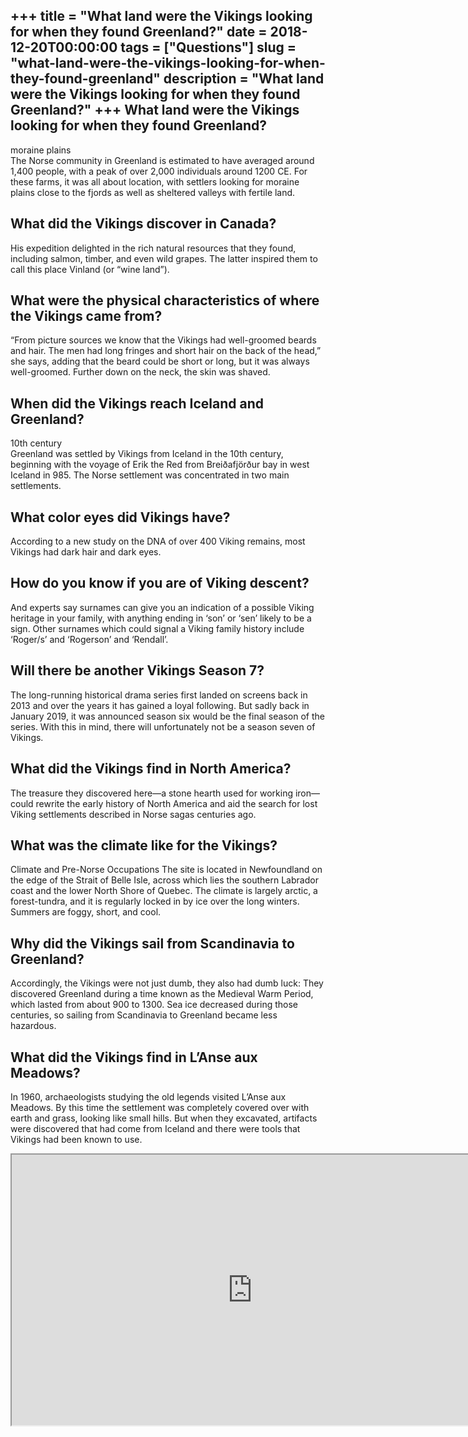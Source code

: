 +++
title = "What land were the Vikings looking for when they found Greenland?"
date = 2018-12-20T00:00:00
tags = ["Questions"]
slug = "what-land-were-the-vikings-looking-for-when-they-found-greenland"
description = "What land were the Vikings looking for when they found Greenland?"
+++
What land were the Vikings looking for when they found Greenland?
-----------------------------------------------------------------

moraine plains  
The Norse community in Greenland is estimated to have averaged around 1,400 people, with a peak of over 2,000 individuals around 1200 CE. For these farms, it was all about location, with settlers looking for moraine plains close to the fjords as well as sheltered valleys with fertile land.

What did the Vikings discover in Canada?
----------------------------------------

His expedition delighted in the rich natural resources that they found, including salmon, timber, and even wild grapes. The latter inspired them to call this place Vinland (or “wine land”).

What were the physical characteristics of where the Vikings came from?
----------------------------------------------------------------------

“From picture sources we know that the Vikings had well-groomed beards and hair. The men had long fringes and short hair on the back of the head,” she says, adding that the beard could be short or long, but it was always well-groomed. Further down on the neck, the skin was shaved.

When did the Vikings reach Iceland and Greenland?
-------------------------------------------------

10th century  
Greenland was settled by Vikings from Iceland in the 10th century, beginning with the voyage of Erik the Red from Breiðafjörður bay in west Iceland in 985. The Norse settlement was concentrated in two main settlements.

What color eyes did Vikings have?
---------------------------------

According to a new study on the DNA of over 400 Viking remains, most Vikings had dark hair and dark eyes.

How do you know if you are of Viking descent?
---------------------------------------------

And experts say surnames can give you an indication of a possible Viking heritage in your family, with anything ending in ‘son’ or ‘sen’ likely to be a sign. Other surnames which could signal a Viking family history include ‘Roger/s’ and ‘Rogerson’ and ‘Rendall’.

Will there be another Vikings Season 7?
---------------------------------------

The long-running historical drama series first landed on screens back in 2013 and over the years it has gained a loyal following. But sadly back in January 2019, it was announced season six would be the final season of the series. With this in mind, there will unfortunately not be a season seven of Vikings.

What did the Vikings find in North America?
-------------------------------------------

The treasure they discovered here—a stone hearth used for working iron—could rewrite the early history of North America and aid the search for lost Viking settlements described in Norse sagas centuries ago.

What was the climate like for the Vikings?
------------------------------------------

Climate and Pre-Norse Occupations The site is located in Newfoundland on the edge of the Strait of Belle Isle, across which lies the southern Labrador coast and the lower North Shore of Quebec. The climate is largely arctic, a forest-tundra, and it is regularly locked in by ice over the long winters. Summers are foggy, short, and cool.

Why did the Vikings sail from Scandinavia to Greenland?
-------------------------------------------------------

Accordingly, the Vikings were not just dumb, they also had dumb luck: They discovered Greenland during a time known as the Medieval Warm Period, which lasted from about 900 to 1300. Sea ice decreased during those centuries, so sailing from Scandinavia to Greenland became less hazardous.

What did the Vikings find in L’Anse aux Meadows?
------------------------------------------------

In 1960, archaeologists studying the old legends visited L’Anse aux Meadows. By this time the settlement was completely covered over with earth and grass, looking like small hills. But when they excavated, artifacts were discovered that had come from Iceland and there were tools that Vikings had been known to use.

<iframe allow="accelerometer; autoplay; clipboard-write; encrypted-media; gyroscope; picture-in-picture" allowfullscreen="" class="__youtube_prefs__  epyt-is-override  no-lazyload" data-no-lazy="1" data-origheight="433" data-origwidth="770" data-skipgform_ajax_framebjll="" height="433" id="_ytid_63941" loading="lazy" src="https://www.youtube.com/embed/B8Vx6ZfteoY?enablejsapi=1&autoplay=0&cc_load_policy=0&cc_lang_pref=&iv_load_policy=1&loop=0&modestbranding=0&rel=1&fs=1&playsinline=0&autohide=2&theme=dark&color=red&controls=1&" title="YouTube player" width="770"></iframe>
